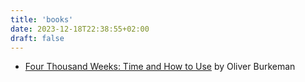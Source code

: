 ```yaml
---
title: 'books'
date: 2023-12-18T22:38:55+02:00
draft: false
---
```

- [Four Thousand Weeks: Time and How to Use](https://www.amazon.com/Four-Thousand-Weeks-Time-How/dp/1847924026) by Oliver Burkeman
